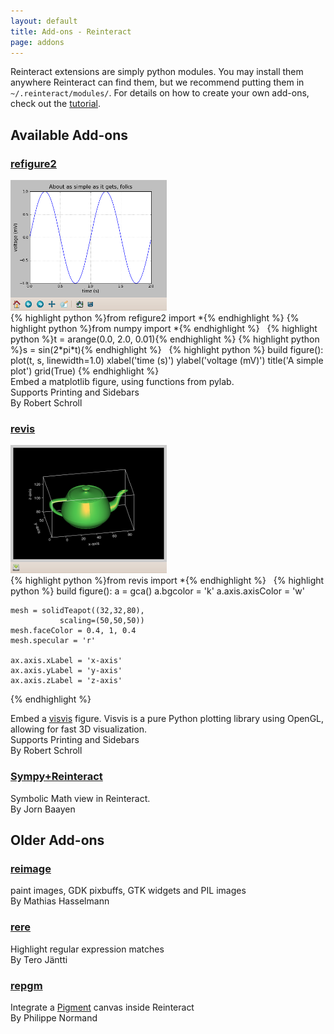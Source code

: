 ```yaml
---
layout: default
title: Add-ons - Reinteract
page: addons
---
```


Reinteract extensions are simply python modules.  You may install them anywhere Reinteract can find them, but we recommend putting them in ``~/.reinteract/modules/``.  For details on how to create your own add-ons, check out the [tutorial](/tutorial/creating-add-ons.html).

Available Add-ons
-----------------

<div class="addon">
  <h3><a class="name" href="http://rschroll.github.com/refigure2/">refigure2</a></h3>
  <img src="/addon-images/refigure2.png" />
<div class="codegroup">
{% highlight python %}from refigure2 import *{% endhighlight %}
{% highlight python %}from numpy import *{% endhighlight %}
&nbsp;
{% highlight python %}t = arange(0.0, 2.0, 0.01){% endhighlight %}
{% highlight python %}s = sin(2*pi*t){% endhighlight %}
&nbsp;
{% highlight python %}
build figure():
    plot(t, s, linewidth=1.0)
    xlabel('time (s)')
    ylabel('voltage (mV)')
    title('A simple plot')
    grid(True)
{% endhighlight %}
</div>
  <div class="description">
    Embed a matplotlib figure, using functions from pylab.
  </div>
  <div class="support">Supports Printing and Sidebars</div>
  <div class="author">By Robert Schroll</div>
</div>

<div class="addon">
  <h3><a class="name" href="http://rschroll.github.com/revis/">revis</a></h3>
  <img src="/addon-images/revis.png" />
<div class="codegroup">
{% highlight python %}from revis import *{% endhighlight %}
&nbsp;
{% highlight python %}
build figure():
    a = gca()
    a.bgcolor = 'k'
    a.axis.axisColor = 'w'
    
    mesh = solidTeapot((32,32,80),
               scaling=(50,50,50))
    mesh.faceColor = 0.4, 1, 0.4
    mesh.specular = 'r'
    
    ax.axis.xLabel = 'x-axis'
    ax.axis.yLabel = 'y-axis'
    ax.axis.zLabel = 'z-axis'
{% endhighlight %}
</div>
  <div class="description">
    Embed a <a href="http://code.google.com/p/visvis/">visvis</a> figure. Visvis is a pure Python plotting library using OpenGL, allowing for fast 3D visualization.
  </div>
  <div class="support">Supports Printing and Sidebars</div>
  <div class="author">By Robert Schroll</div>
</div>

<div class="addon">
  <h3><a class="name" href="http://jbaayen.blogspot.com/2009/09/part-of-what-makes-sympy-so-useful-is.html">Sympy+Reinteract</a></h3>
  <div class="description">
    Symbolic Math view in Reinteract.
  </div>
  <div class="author">By Jorn Baayen</div>
</div>


<div class="clear" />

Older Add-ons
-------------

<div class="addon">
  <h3><a class="name" href="http://taschenorakel.de/mathias/2007/11/11/playing-reinteract/">reimage</a></h3>
  <div class="description">
    paint images, GDK pixbuffs, GTK widgets and PIL images
  </div>
  <div class="author">By Mathias Hasselmann</div>
</div>

<div class="addon">
  <h3><a class="name" href="http://code.google.com/p/xprext/">rere</a></h3>
  <div class="description">
    Highlight regular expression matches
  </div>
  <div class="author">By Tero Jäntti</div>
</div>

<div class="addon">
  <h3><a class="name" href="http://base-art.net/Articles/92/">repgm</a></h3>
  <div class="description">
    Integrate a <a href="https://code.fluendo.com/pigment/trac">Pigment</a> canvas inside Reinteract
  </div>
  <div class="author">By Philippe Normand</div>
</div>
